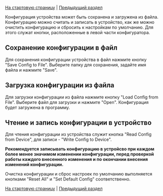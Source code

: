 [На стартовую страницу](../README.md) | [Предыдущий раздел](../README.md)

Конфигурация устройства может быть сохранена и загружена из файла. Конфигурацию можно считать и записать в устройство, как же можно очистить конфигурацию и сбросить к настройкам по умолчанию. Для этого служат кнопки, расположенные в левой части конфигуратора.

## Сохранение конфигурации в файл
Для сохранения конфигурации устройства в файл нажмите кнопку "Save Config to File". Выберите папку для сохранения, задайте имя файла и нажмите "Save".

## Загрузка конфигурации из файла

Для загрузки конфигурации из файла нажмите кнопку "Load Config from File". Выберите файл для загрузки и нажмите "Open". Конфигурация будет загружена в программу.

## Чтение и запись конфигурации в устройство

Для чтения конфигурации из устройства служит кнопка "Read Config from Device", для записи - "Write Config to Device".

**Рекомендуется записывать конфигурацию в устройсво при каждом более менее значимом изменении конфигурации, перед проверкой работы каждого внесенного изменения и по окончании внесения изменений конфигурации.**

Очистка конфигурации и сброс настроек по умолчанию выполняется кнопками "Reset All" и "Set Default Config"  соответственно.

[На стартовую страницу](../README.md) | [Предыдущий раздел](../README.md)
